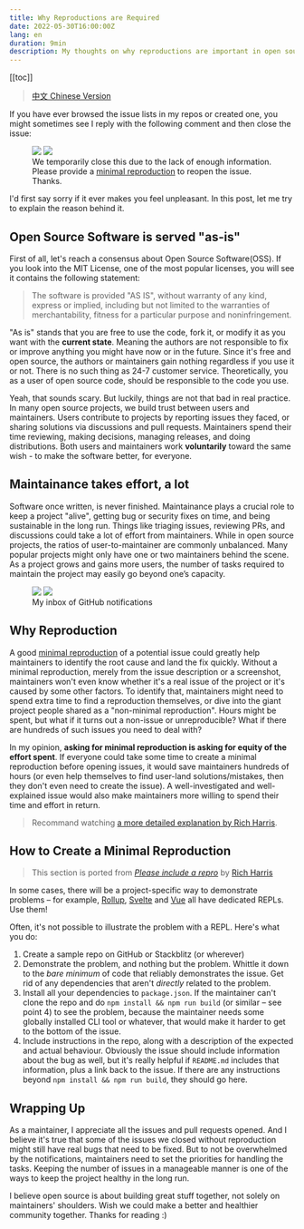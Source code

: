 ```yaml
---
title: Why Reproductions are Required
date: 2022-05-30T16:00:00Z
lang: en
duration: 9min
description: My thoughts on why reproductions are important in open source.
---
```


[[toc]]

> [中文 Chinese Version](/posts/why-reproductions-are-required-zh)

If you have ever browsed the issue lists in my repos or created one, you might sometimes see I reply with the following comment and then close the issue:

<figure>
<img src="/images/issue-close-without-repro-light.png" img-light rounded-lg>
<img src="/images/issue-close-without-repro-dark.png" img-dark rounded-lg>
<figcaption>We temporarily close this due to the lack of enough information. Please provide a <a href="https://stackoverflow.com/help/minimal-reproducible-example" target="_blank">minimal reproduction</a> to reopen the issue. Thanks.</figcaption>
</figure>

I'd first say sorry if it ever makes you feel unpleasant. In this post, let me try to explain the reason behind it.

## Open Source Software is served "as-is"

First of all, let's reach a consensus about Open Source Software(OSS). If you look into the MIT License, one of the most popular licenses, you will see it contains the following statement:

> The software is provided "AS IS", without warranty of any kind, express or implied, including but not limited to the warranties of merchantability, fitness for a particular purpose and noninfringement.

"As is" stands that you are free to use the code, fork it, or modify it as you want with the **current state**. Meaning the authors are not responsible to fix or improve anything you might have now or in the future. Since it's free and open source, the authors or maintainers gain nothing regardless if you use it or not. There is no such thing as 24-7 customer service. Theoretically, you as a user of open source code, should be responsible to the code you use.

Yeah, that sounds scary. But luckily, things are not that bad in real practice. In many open source projects, we build trust between users and maintainers. Users contribute to projects by reporting issues they faced, or sharing solutions via discussions and pull requests. Maintainers spend their time reviewing, making decisions, managing releases, and doing distributions. Both users and maintainers work **voluntarily** toward the same wish - to make the software better, for everyone.

## Maintainance takes effort, a lot

Software once written, is never finished. Maintainance plays a crucial role to keep a project "alive", getting bug or security fixes on time, and being sustainable in the long run. Things like triaging issues, reviewing PRs, and discussions could take a lot of effort from maintainers. While in open source projects, the ratios of user-to-maintainer are commonly unbalanced. Many popular projects might only have one or two maintainers behind the scene. As a project grows and gains more users, the number of tasks required to maintain the project may easily go beyond one’s capacity.

<figure>
<img src="/images/github-inbox-light.png" img-light rounded-lg>
<img src="/images/github-inbox-dark.png" img-dark rounded-lg>
<figcaption>My inbox of GitHub notifications</figcaption>
</figure>

## Why Reproduction

A good [minimal reproduction](https://stackoverflow.com/help/minimal-reproducible-example) of a potential issue could greatly help maintainers to identify the root cause and land the fix quickly. Without a minimal reproduction, merely from the issue description or a screenshot, maintainers won't even know whether it's a real issue of the project or it's caused by some other factors. To identify that, maintainers might need to spend extra time to find a reproduction themselves, or dive into the giant project people shared as a "non-minimal reproduction". Hours might be spent, but what if it turns out a non-issue or unreproducible? What if there are hundreds of such issues you need to deal with?

In my opinion, **asking for minimal reproduction is asking for equity of the effort spent**. If everyone could take some time to create a minimal reproduction before opening issues, it would save maintainers hundreds of hours (or even help themselves to find user-land solutions/mistakes, then they don't even need to create the issue). A well-investigated and well-explained issue would also make maintainers more willing to spend their time and effort in return.

> Recommand watching [a more detailed explanation by Rich Harris](https://youtu.be/dB_YjuAMH3o?t=1376).

## How to Create a Minimal Reproduction

> This section is ported from [*Please include a repro*](https://gist.github.com/Rich-Harris/88c5fc2ac6dc941b22e7996af05d70ff) by [Rich Harris](https://github.com/Rich-Harris)

In some cases, there will be a project-specific way to demonstrate problems – for example, [Rollup](http://rollupjs.org), [Svelte](https://svelte.technology/repl) and [Vue](https://sfc.vuejs.org/) all have dedicated REPLs. Use them!

Often, it's not possible to illustrate the problem with a REPL. Here's what you do:

1. Create a sample repo on GitHub or Stackblitz (or wherever)
2. Demonstrate the problem, and nothing but the problem. Whittle it down to the *bare minimum* of code that reliably demonstrates the issue. Get rid of any dependencies that aren't *directly* related to the problem.
3. Install all your dependencies to `package.json`. If the maintainer can't clone the repo and do `npm install && npm run build` (or similar – see point 4) to see the problem, because the maintainer needs some globally installed CLI tool or whatever, that would make it harder to get to the bottom of the issue.
4. Include instructions in the repo, along with a description of the expected and actual behaviour. Obviously the issue should include information about the bug as well, but it's really helpful if `README.md` includes that information, plus a link back to the issue. If there are any instructions beyond `npm install && npm run build`, they should go here.

## Wrapping Up

As a maintainer, I appreciate all the issues and pull requests opened. And I believe it's true that some of the issues we closed without reproduction might still have real bugs that need to be fixed. But to not be overwhelmed by the notifications, maintainers need to set the priorities for handling the tasks. Keeping the number of issues in a manageable manner is one of the ways to keep the project healthy in the long run.

I believe open source is about building great stuff together, not solely on maintainers' shoulders. Wish we could make a better and healthier community together. Thanks for reading :)
